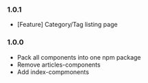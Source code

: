 ### 1.0.1
- [Feature] Category/Tag listing page

### 1.0.0

- Pack all components into one npm package
- Remove articles-components
- Add index-compmonents
